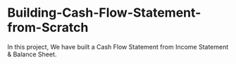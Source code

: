 # Building-Cash-Flow-Statement-from-Scratch
In this project, We have built a Cash Flow Statement from Income Statement &amp; Balance Sheet.
